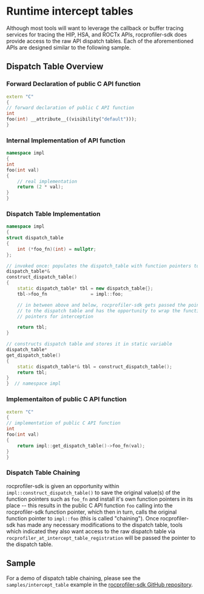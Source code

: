# Runtime intercept tables

Although most tools will want to leverage the callback or buffer tracing services for tracing the HIP, HSA, and ROCTx
APIs, rocprofiler-sdk does provide access to the raw API dispatch tables. Each of the aforementioned APIs are
designed similar to the following sample.

## Dispatch Table Overview

### Forward Declaration of public C API function

```cpp
extern "C"
{
// forward declaration of public C API function
int
foo(int) __attribute__((visibility("default")));
}
```

### Internal Implementation of API function

```cpp
namespace impl
{
int
foo(int val)
{
    // real implementation
    return (2 * val);
}
}
```

### Dispatch Table Implementation

```cpp
namespace impl
{
struct dispatch_table
{
    int (*foo_fn)(int) = nullptr;
};

// invoked once: populates the dispatch_table with function pointers to implementation
dispatch_table*&
construct_dispatch_table()
{
    static dispatch_table* tbl = new dispatch_table{};
    tbl->foo_fn                = impl::foo;

    // in between above and below, rocprofiler-sdk gets passed the pointer
    // to the dispatch table and has the opportunity to wrap the function
    // pointers for interception

    return tbl;
}

// constructs dispatch table and stores it in static variable
dispatch_table*
get_dispatch_table()
{
    static dispatch_table*& tbl = construct_dispatch_table();
    return tbl;
}
}  // namespace impl
```

### Implementaiton of public C API function

```cpp
extern "C"
{
// implementation of public C API function
int
foo(int val)
{
    return impl::get_dispatch_table()->foo_fn(val);
}
}
```

### Dispatch Table Chaining

rocprofiler-sdk is given an opportunity within `impl::construct_dispatch_table()` to
save the original value(s) of the function pointers such as `foo_fn` and install
it's own function pointers in its place -- this results in the public C API function `foo`
calling into the rocprofiler-sdk function pointer, which then in turn, calls the original
function pointer to `impl::foo` (this is called "chaining"). Once rocprofiler-sdk
has made any necessary modifications to the dispatch table, tools which indicated
they also want access to the raw dispatch table via `rocprofiler_at_intercept_table_registration`
will be passed the pointer to the dispatch table.

## Sample

For a demo of dispatch table chaining, please see the `samples/intercept_table` example in the
[rocprofiler-sdk GitHub repository](https://github.com/ROCm/rocproifler-sdk).
